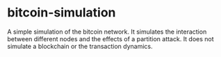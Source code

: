 # bitcoin-simulation
A simple simulation of the bitcoin network. It simulates the interaction between different nodes and the effects of a partition attack. It does not simulate a blockchain or the transaction dynamics.
